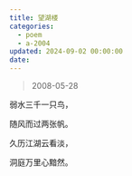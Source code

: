 ```yaml
---
title: 望湖楼
categories:
  - poem
  - a-2004
updated: 2024-09-02 00:00:00
date:
---
```


> 2008-05-28

弱水三千一只鸟，

随风而过两张帆。

久历江湖云看淡，

洞庭万里心黯然。